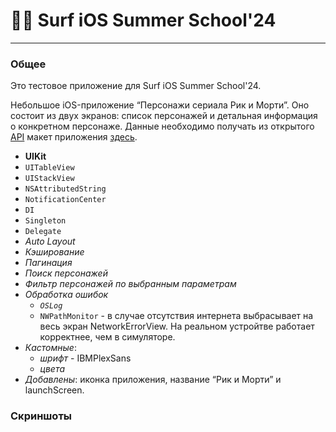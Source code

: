 # 🏄‍♂️ Surf iOS Summer School'24
---
### Общее
Это тестовое приложение для Surf iOS Summer School'24. 

 Небольшое iOS-приложение “Персонажи сериала Рик и Морти”. 
 Оно состоит из двух экранов: список персонажей и детальная информация о конкретном персонаже. Данные необходимо получать из открытого [API](https://rickandmortyapi.com/documentation)  макет приложения [здесь](https://www.figma.com/design/pItXdbTwIeswZksyvGZQNH/%D0%98%D1%82%D0%BE%D0%B3%D0%BE%D0%B2%D0%BE%D0%B5-%D0%B7%D0%B0%D0%B4%D0%B0%D0%BD%D0%B8%D0%B5-iOS?node-id=0-1&t=kbgi3vuyPnLWEw0A-0).

- **UIKit**
- `UITableView`
- `UIStackView`
- `NSAttributedString`
- `NotificationCenter`
- `DI`
- `Singleton`
- `Delegate`
- *Auto Layout*
- *Кэширование*
- *Пагинация*
- *Поиск персонажей*
- *Фильтр персонажей по выбранным параметрам*
- *Обработка ошибок*
	- *`OSLog`*
	- `NWPathMonitor` - в случае отсутствия интернета выбрасывает на весь экран NetworkErrorView. На реальном устройтве работает корректнее, чем в симуляторе. 
- *Кастомные*:
	- *шрифт* - IBMPlexSans
	- *цвета*
- *Добавлены*: иконка приложения, название “Рик и Морти” и launchScreen. 

### Скриншоты
